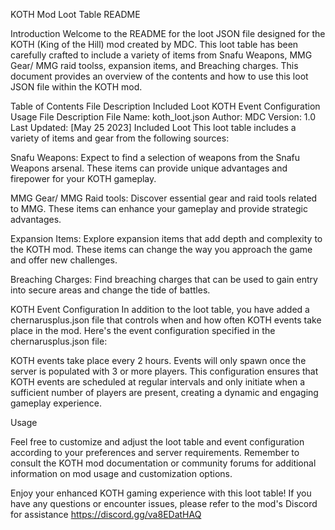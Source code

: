 KOTH Mod Loot Table README

Introduction
Welcome to the README for the loot JSON file designed for the KOTH (King of the Hill) mod created by MDC. This loot table has been carefully crafted to include a variety of items from Snafu Weapons, MMG Gear/ MMG raid toolss, expansion items, and Breaching charges. This document provides an overview of the contents and how to use this loot JSON file within the KOTH mod.

Table of Contents
File Description
Included Loot
KOTH Event Configuration
Usage
File Description
File Name: koth_loot.json
Author: MDC
Version: 1.0
Last Updated: [May 25 2023]
Included Loot
This loot table includes a variety of items and gear from the following sources:

Snafu Weapons: Expect to find a selection of weapons from the Snafu Weapons arsenal. These items can provide unique advantages and firepower for your KOTH gameplay.

MMG Gear/ MMG Raid tools: Discover essential gear and raid tools related to MMG. These items can enhance your gameplay and provide strategic advantages.

Expansion Items: Explore expansion items that add depth and complexity to the KOTH mod. These items can change the way you approach the game and offer new challenges.

Breaching Charges: Find breaching charges that can be used to gain entry into secure areas and change the tide of battles.

KOTH Event Configuration
In addition to the loot table, you have added a chernarusplus.json file that controls when and how often KOTH events take place in the mod. Here's the event configuration specified in the chernarusplus.json file:

KOTH events take place every 2 hours.
Events will only spawn once the server is populated with 3 or more players.
This configuration ensures that KOTH events are scheduled at regular intervals and only initiate when a sufficient number of players are present, creating a dynamic and engaging gameplay experience.

Usage

Feel free to customize and adjust the loot table and event configuration according to your preferences and server requirements. Remember to consult the KOTH mod documentation or community forums for additional information on mod usage and customization options.

Enjoy your enhanced KOTH gaming experience with this loot table! If you have any questions or encounter issues, please refer to the mod's Discord for assistance https://discord.gg/va8EDatHAQ 
